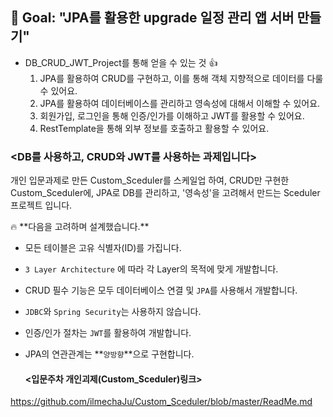 
## <aside>🏁 **Goal:  "JPA를 활용한 upgrade 일정 관리 앱 서버 만들기"**</aside>


-  DB_CRUD_JWT_Project를 통해 얻을 수 있는 것 👍
    1. JPA를 활용하여 CRUD를 구현하고, 이를 통해 객체 지향적으로 데이터를 다룰 수 있어요.
    2. JPA를 활용하여 데이터베이스를 관리하고 영속성에 대해서 이해할 수 있어요.
    3. 회원가입, 로그인을 통해 인증/인가를 이해하고 JWT를 활용할 수 있어요.
    4. RestTemplate을 통해 외부 정보를 호출하고 활용할 수 있어요.
 

 ### <DB를 사용하고, CRUD와 JWT를 사용하는 과제입니다>
개인 입문과제로 만든 Custom_Sceduler를 스케일업 하여, CRUD만 구현한 Custom_Sceduler에, JPA로 DB를 관리하고, '영속성'을 고려해서 만드는 Sceduler 프로젝트 입니다.


<aside> 🔥 **다음을 고려하며 설계했습니다.** </aside>

- 모든 테이블은 고유 식별자(ID)를 가집니다.
- `3 Layer Architecture` 에 따라 각 Layer의 목적에 맞게 개발합니다.
- CRUD 필수 기능은 모두 데이터베이스 연결 및  `JPA`를 사용해서 개발합니다.
- `JDBC`와 `Spring Security`는 사용하지 않습니다.
- 인증/인가 절차는 `JWT`를 활용하여 개발합니다.
- JPA의 연관관계는 **`양방향`**으로 구현합니다.

  #### <입문주차 개인괴제(Custom_Sceduler)링크>
https://github.com/ilmechaJu/Custom_Sceduler/blob/master/ReadMe.md



